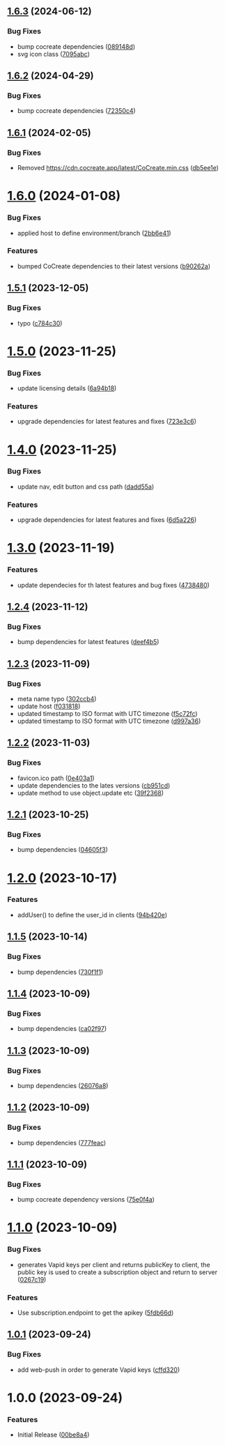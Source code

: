 ## [1.6.3](https://github.com/CoCreate-app/CoCreate-notification/compare/v1.6.2...v1.6.3) (2024-06-12)


### Bug Fixes

* bump cocreate dependencies ([089148d](https://github.com/CoCreate-app/CoCreate-notification/commit/089148d37f6641866cb0e79573cad377ee2c3719))
* svg icon class ([7095abc](https://github.com/CoCreate-app/CoCreate-notification/commit/7095abc9708d30638567cd9371b5adf1a7361bec))

## [1.6.2](https://github.com/CoCreate-app/CoCreate-notification/compare/v1.6.1...v1.6.2) (2024-04-29)


### Bug Fixes

* bump cocreate dependencies ([72350c4](https://github.com/CoCreate-app/CoCreate-notification/commit/72350c4120f219787c04090b96dd371d55b6ac16))

## [1.6.1](https://github.com/CoCreate-app/CoCreate-notification/compare/v1.6.0...v1.6.1) (2024-02-05)


### Bug Fixes

* Removed https://cdn.cocreate.app/latest/CoCreate.min.css ([db5ee1e](https://github.com/CoCreate-app/CoCreate-notification/commit/db5ee1e5829f7405c730170734d8c203189be05d))

# [1.6.0](https://github.com/CoCreate-app/CoCreate-notification/compare/v1.5.1...v1.6.0) (2024-01-08)


### Bug Fixes

* applied host to define environment/branch ([2bb6e41](https://github.com/CoCreate-app/CoCreate-notification/commit/2bb6e413827d17a2cf927ee5b8b18da325e7049a))


### Features

* bumped CoCreate dependencies to their latest versions ([b90262a](https://github.com/CoCreate-app/CoCreate-notification/commit/b90262a061b44d0d2a9eb828b7127387b5b3cc21))

## [1.5.1](https://github.com/CoCreate-app/CoCreate-notification/compare/v1.5.0...v1.5.1) (2023-12-05)


### Bug Fixes

* typo ([c784c30](https://github.com/CoCreate-app/CoCreate-notification/commit/c784c30a2de58eb3d3a0001986dbaacecb8abd09))

# [1.5.0](https://github.com/CoCreate-app/CoCreate-notification/compare/v1.4.0...v1.5.0) (2023-11-25)


### Bug Fixes

* update licensing details ([6a94b18](https://github.com/CoCreate-app/CoCreate-notification/commit/6a94b18221048c81c0031e2542be2a232063a385))


### Features

* upgrade dependencies for latest features and fixes ([723e3c6](https://github.com/CoCreate-app/CoCreate-notification/commit/723e3c6632f13268524c863ff58769e92c8d5efa))

# [1.4.0](https://github.com/CoCreate-app/CoCreate-notification/compare/v1.3.0...v1.4.0) (2023-11-25)


### Bug Fixes

* update nav, edit button and css path ([dadd55a](https://github.com/CoCreate-app/CoCreate-notification/commit/dadd55a2f6655adc9052e1c3b5f94d651a8c03e0))


### Features

* upgrade dependencies for latest features and fixes ([6d5a226](https://github.com/CoCreate-app/CoCreate-notification/commit/6d5a2261ca4f55e1e4fd71c6d928323f8e610ac6))

# [1.3.0](https://github.com/CoCreate-app/CoCreate-notification/compare/v1.2.4...v1.3.0) (2023-11-19)


### Features

* update dependecies for th latest features and bug fixes ([4738480](https://github.com/CoCreate-app/CoCreate-notification/commit/4738480c6b5cc3a2c76a9efa33a5d0c390358cb7))

## [1.2.4](https://github.com/CoCreate-app/CoCreate-notification/compare/v1.2.3...v1.2.4) (2023-11-12)


### Bug Fixes

* bump dependencies for latest features ([deef4b5](https://github.com/CoCreate-app/CoCreate-notification/commit/deef4b51cf90690da9824cc5d2e7614ea3fb5f38))

## [1.2.3](https://github.com/CoCreate-app/CoCreate-notification/compare/v1.2.2...v1.2.3) (2023-11-09)


### Bug Fixes

* meta name typo ([302ccb4](https://github.com/CoCreate-app/CoCreate-notification/commit/302ccb4f1e928e1eee1775a1359d9bbbbedd6df7))
* update host ([f031818](https://github.com/CoCreate-app/CoCreate-notification/commit/f031818031eeedd1f34d648b2b7a45d7fda1e5e5))
* updated timestamp to ISO format with UTC timezone ([f5c72fc](https://github.com/CoCreate-app/CoCreate-notification/commit/f5c72fc7f1cebc6382ab11e10e90b4b50d7c25e7))
* updated timestamp to ISO format with UTC timezone ([d997a36](https://github.com/CoCreate-app/CoCreate-notification/commit/d997a3630bf02cc60a5fe9f5f8dc6a184419992f))

## [1.2.2](https://github.com/CoCreate-app/CoCreate-notification/compare/v1.2.1...v1.2.2) (2023-11-03)


### Bug Fixes

* favicon.ico path ([0e403a1](https://github.com/CoCreate-app/CoCreate-notification/commit/0e403a1f08f1bd4aa4e150002514090d50398cb8))
* update dependencies to the lates versions ([cb951cd](https://github.com/CoCreate-app/CoCreate-notification/commit/cb951cdcd704594b0f8a0872b00570e5644bb4fc))
* update method to use object.update etc ([39f2368](https://github.com/CoCreate-app/CoCreate-notification/commit/39f23689808d1a9528187d009f6aef44dd0d0c6c))

## [1.2.1](https://github.com/CoCreate-app/CoCreate-notification/compare/v1.2.0...v1.2.1) (2023-10-25)


### Bug Fixes

* bump dependencies ([04605f3](https://github.com/CoCreate-app/CoCreate-notification/commit/04605f31e5c7fca53c8aa53c403910230b0fe850))

# [1.2.0](https://github.com/CoCreate-app/CoCreate-notification/compare/v1.1.5...v1.2.0) (2023-10-17)


### Features

* addUser() to define the user_id in clients ([94b420e](https://github.com/CoCreate-app/CoCreate-notification/commit/94b420edb17df9d51f6399e474b096b34b185efb))

## [1.1.5](https://github.com/CoCreate-app/CoCreate-notification/compare/v1.1.4...v1.1.5) (2023-10-14)


### Bug Fixes

* bump dependencies ([730f1f1](https://github.com/CoCreate-app/CoCreate-notification/commit/730f1f177e4ecde09e6350e4913885a90f029855))

## [1.1.4](https://github.com/CoCreate-app/CoCreate-notification/compare/v1.1.3...v1.1.4) (2023-10-09)


### Bug Fixes

* bump dependencies ([ca02f97](https://github.com/CoCreate-app/CoCreate-notification/commit/ca02f9721566287efc2f98025a18dbd4241462d0))

## [1.1.3](https://github.com/CoCreate-app/CoCreate-notification/compare/v1.1.2...v1.1.3) (2023-10-09)


### Bug Fixes

* bump dependencies ([26076a8](https://github.com/CoCreate-app/CoCreate-notification/commit/26076a85e0e147d76aa847ed10da5f6283b8fbc9))

## [1.1.2](https://github.com/CoCreate-app/CoCreate-notification/compare/v1.1.1...v1.1.2) (2023-10-09)


### Bug Fixes

* bump dependencies ([777feac](https://github.com/CoCreate-app/CoCreate-notification/commit/777feacdd35236331b6249ce08ff69a8022fd03d))

## [1.1.1](https://github.com/CoCreate-app/CoCreate-notification/compare/v1.1.0...v1.1.1) (2023-10-09)


### Bug Fixes

* bump cocreate dependency versions ([75e0f4a](https://github.com/CoCreate-app/CoCreate-notification/commit/75e0f4afe58d0a829706f31235cab5b7cc3e2a8c))

# [1.1.0](https://github.com/CoCreate-app/CoCreate-notification/compare/v1.0.1...v1.1.0) (2023-10-09)


### Bug Fixes

* generates Vapid keys per client and returns publicKey to client, the public key is used to create a subscription object and return to server ([0267c19](https://github.com/CoCreate-app/CoCreate-notification/commit/0267c1904a6e6d03c73e4c767cb39f26287776d9))


### Features

* Use subscription.endpoint to get the apikey ([5fdb66d](https://github.com/CoCreate-app/CoCreate-notification/commit/5fdb66d52ca996ca096f3c935a75bd98c812a9cc))

## [1.0.1](https://github.com/CoCreate-app/CoCreate-notification/compare/v1.0.0...v1.0.1) (2023-09-24)


### Bug Fixes

* add web-push in order to generate Vapid keys ([cffd320](https://github.com/CoCreate-app/CoCreate-notification/commit/cffd3202b28722cb930b2be18370b1c835c6e2b2))

# 1.0.0 (2023-09-24)


### Features

* Initial Release ([00be8a4](https://github.com/CoCreate-app/CoCreate-notification/commit/00be8a455d321c96dd5d53501ae901b543a7a2cc))
